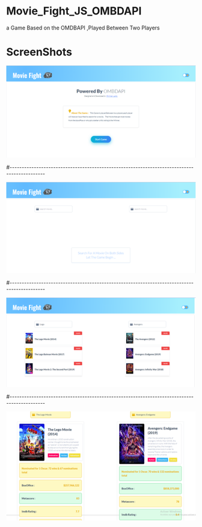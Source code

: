 # Movie_Fight_JS_OMBDAPI
a Game Based on the OMDBAPI ,Played Between Two Players

# ScreenShots

![Movie App](https://github.com/Wiran-Larbi/Movie_Fight_JS_OMBDAPI/blob/main/Design-1.png)

#--------------------------------------------------------------------------------------------

![Movie App](https://github.com/Wiran-Larbi/Movie_Fight_JS_OMBDAPI/blob/main/Design-2.png)

#--------------------------------------------------------------------------------------------

![Movie App](https://github.com/Wiran-Larbi/Movie_Fight_JS_OMBDAPI/blob/main/Design-3.png)

#--------------------------------------------------------------------------------------------

![Movie App](https://github.com/Wiran-Larbi/Movie_Fight_JS_OMBDAPI/blob/main/Design-4.png)
